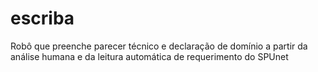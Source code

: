 # escriba
Robô que preenche parecer técnico e declaração de domínio a partir da análise humana e da leitura automática de requerimento do SPUnet
